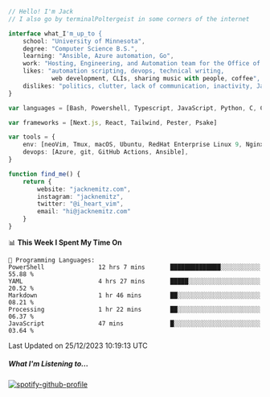 ```typescript
// Hello! I'm Jack
// I also go by terminalPoltergeist in some corners of the internet

interface what_I'm_up_to {
    school: "University of Minnesota",
    degree: "Computer Science B.S.",
    learning: "Ansible, Azure automation, Go",
    work: "Hosting, Engineering, and Automation team for the Office of Information Technology at UMN",
    likes: "automation scripting, devops, technical writing,
            web development, CLIs, sharing music with people, coffee",
    dislikes: "politics, clutter, lack of communication, inactivity, Java",
}

var languages = [Bash, Powershell, Typescript, JavaScript, Python, C, C++]

var frameworks = [Next.js, React, Tailwind, Pester, Psake]

var tools = {
    env: [neoVim, Tmux, macOS, Ubuntu, RedHat Enterprise Linux 9, Nginx, DigitalOcean, Cloudflare],
    devops: [Azure, git, GitHub Actions, Ansible],
}

function find_me() {
    return {
        website: "jacknemitz.com",
        instagram: "jacknemitz",
        twitter: "@i_heart_vim",
        email: "hi@jacknemitz.com"
    }
}
```

<!--START_SECTION:waka-->
📊 **This Week I Spent My Time On** 

```text
💬 Programming Languages: 
PowerShell               12 hrs 7 mins       ██████████████░░░░░░░░░░░   55.88 % 
YAML                     4 hrs 27 mins       █████░░░░░░░░░░░░░░░░░░░░   20.52 % 
Markdown                 1 hr 46 mins        ██░░░░░░░░░░░░░░░░░░░░░░░   08.21 % 
Processing               1 hr 22 mins        ██░░░░░░░░░░░░░░░░░░░░░░░   06.37 % 
JavaScript               47 mins             █░░░░░░░░░░░░░░░░░░░░░░░░   03.64 % 
```


 Last Updated on 25/12/2023 10:19:13 UTC
<!--END_SECTION:waka-->

##### What I'm Listening to...

[![spotify-github-profile](https://spotify-github-profile.vercel.app/api/view?uid=jack.nemitz&cover_image=true&show_offline=true&bar_color=53b14f&bar_color_cover=false&background_color=121212FF)](https://spotify-github-profile.vercel.app/api/view?uid=jack.nemitz&redirect=true)

